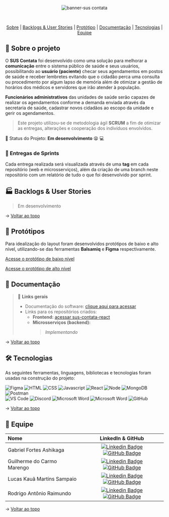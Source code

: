 <div align="center">
    
![banner-sus contata](https://github.com/ashkgabriel/SUS-Contata-Angular-v1/assets/59896608/26e76962-7288-4778-a243-79c1dedfdf9a)
</div>
<br id="topo">
<p align="center">
    <a href="#sobre">Sobre</a>  |  
    <a href="#backlogs">Backlogs & User Stories</a>  |  
    <a href="#prototipo">Protótipo</a>  |  
    <a href="#documentacao">Documentação</a>  |  
    <a href="#tecnologias">Tecnologias</a>  |  
    <a href="#equipe">Equipe</a> 
</p>
   
<span id="sobre">

## :bookmark_tabs: Sobre o projeto
O **SUS Contata** foi desenvolvido como uma solução para melhorar a **comunicação** entre o sistema público de saúde e seus usuários, possibilitando ao **usuário (paciente)** checar seus agendamentos em postos de saúde e receber lembretes evitando que o cidadão perca uma consulta ou procedimento por algum lapso de memória além de otimizar a gestão de horários dos médicos e servidores que irão atender à população.

**Funcionários administrativos** das unidades de saúde serão capazes de realizar os agendamentos conforme a demanda enviada através da secretaria de saúde, cadastrar novos cidadãos ao escopo da unidade e gerir os agendamentos.

> Este projeto utilizou-se de metodologia ágil **SCRUM** a fim de otimizar as entregas, alterações e cooperação dos indivíduos envolvidos.

:pushpin: Status do Projeto: **Em desenvolvimento** :tired_face: :computer: 
### :crossed_flags: Entregas de Sprints
Cada entrega realizada será visualizada através de uma **tag** em cada repositório (web e microsserviços), além da criação de uma branch neste repositório com um relatório de tudo o que foi desenvolvido por sprint.

## :factory: Backlogs & User Stories
    
> Em desenvolvimento

→ [Voltar ao topo](#topo)

<span id="prototipo">

## :art: Protótipos
Para idealização do layout foram desenvolvidos protótipos de baixo e alto nível, utilizando-se das ferramentas **Balsamiq** e **Figma** respectivamente.

[Acesse o protótipo de baixo nível](./sus-contata-wireframe)

[Acesse o protótipo de alto nível](./sus-contata-figma)

<span id="documentacao">

## :page_with_curl: Documentação
    
> 🔗 **Links gerais** <br>
> - Documentação do software: [clique aqui para acessar](./Projeto-Interdisciplinar---SUS-Contata.pdf)
> - Links para os repositórios criados:
>    - **Frontend:** [acessar sus-contata-react](https://github.com/ashkgabriel/sus-contata-react)
>    - **Microsserviços (backend):**
>      > _Implementando_

→ [Voltar ao topo](#topo)

<span id="tecnologias">

## 🛠️ Tecnologias

As seguintes ferramentas, linguagens, bibliotecas e tecnologias foram usadas na construção do projeto:

<img src="https://img.shields.io/badge/Figma-CED4DA?style=for-the-badge&logo=figma&logoColor=DC143C" alt="Figma" /> 
<img src="https://img.shields.io/badge/HTML5-CED4DA?style=for-the-badge&logo=html5&logoColor=E34F26" alt="HTML" /> 
<img src="https://img.shields.io/badge/CSS3-CED4DA?style=for-the-badge&logo=css3&logoColor=1572B6" alt="CSS" /> 	
<img src="https://img.shields.io/badge/Javascript-CED4DA?style=for-the-badge&logo=javascript&logoColor=F7DF1E" alt="Javascript" /> 
<img src="https://img.shields.io/badge/React-CED4DA?style=for-the-badge&logo=react&logoColor=61DAFB" alt="React" /> 
<img src="https://img.shields.io/badge/Node.js-CED4DA?style=for-the-badge&logo=nodedotjs&logoColor=339933" alt="Node" />  
<img src="https://img.shields.io/badge/MongoDB-CED4DA?style=for-the-badge&logo=mongodb&logoColor=4EA94B" alt="MongoDB" /><br>
<img src="https://img.shields.io/badge/Postman-CED4DA?style=for-the-badge&logo=postman&logoColor=FF6C37" alt="Postman" /><br>
<img src="https://img.shields.io/badge/VS_Code-CED4DA?style=for-the-badge&logo=visual%20studio%20code&logoColor=0078D4" alt="VS Code" /> 
<img src="https://img.shields.io/badge/Discord-CED4DA?style=for-the-badge&logo=discord&logoColor=7289DA" alt="Discord" /> 
<img src="https://img.shields.io/badge/Microsoft Word-CED4DA?style=for-the-badge&logo=microsoftword&logoColor=2B579A" alt="Microsoft Word" /> 
<img src="https://img.shields.io/badge/Microsoft Teams-CED4DA?style=for-the-badge&logo=microsoftteams&logoColor=6264A7" alt="Microsoft Word" /> 
<img src="https://img.shields.io/badge/GitHub-CED4DA?style=for-the-badge&logo=github&logoColor=20232A" alt="GitHub" /> 
    
→ [Voltar ao topo](#topo)

<span id="equipe">

## :busts_in_silhouette: Equipe

| Nome                                  |                                                                                                                                                      LinkedIn & GitHub                                                                                                                                                      |
| :------------------------------------ | :-------------------------------------------------------------------------------------------------------------------------------------------------------------------------------------------------------------------------------------------------------------------------------------------------------------------------: |
| Gabriel Fortes Ashikaga           |          [![Linkedin Badge](https://img.shields.io/badge/Linkedin-blue?style=flat-square&logo=Linkedin&logoColor=white)](https://www.linkedin.com/in/gabriel-fortes-ashikaga/) [![GitHub Badge](https://img.shields.io/badge/GitHub-111217?style=flat-square&logo=github&logoColor=white)](https://github.com/ashkgabriel)          |
| Guilherme do Carmo Marengo |      [![Linkedin Badge](https://img.shields.io/badge/Linkedin-blue?style=flat-square&logo=Linkedin&logoColor=white)](https://www.linkedin.com/in/marengo/) [![GitHub Badge](https://img.shields.io/badge/GitHub-111217?style=flat-square&logo=github&logoColor=white)](https://github.com/guimarengo)      |
| Lucas Kauã Martins Sampaio       |      [![Linkedin Badge](https://img.shields.io/badge/Linkedin-blue?style=flat-square&logo=Linkedin&logoColor=white)](https://www.linkedin.com/in/lucas-kau%C3%A3/) [![GitHub Badge](https://img.shields.io/badge/GitHub-111217?style=flat-square&logo=github&logoColor=white)](https://github.com/LucasKMS)      |
| Rodrigo Antônio Raimundo                      |         [![Linkedin Badge](https://img.shields.io/badge/Linkedin-blue?style=flat-square&logo=Linkedin&logoColor=white)](https://www.linkedin.com/in/rodrigo-raimundo-2946ba30/) [![GitHub Badge](https://img.shields.io/badge/GitHub-111217?style=flat-square&logo=github&logoColor=white)](https://github.com/RodrigoRay)          |

→ [Voltar ao topo](#topo)
